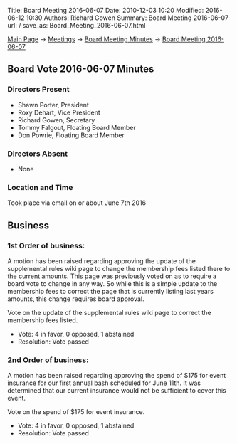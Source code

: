 Title: Board Meeting 2016-06-07
Date: 2010-12-03 10:20
Modified: 2016-06-12 10:30
Authors: Richard Gowen
Summary: Board Meeting 2016-06-07
url: /
save_as: Board_Meeting_2016-06-07.html

[Main Page](index.html) -\> [Meetings](Meetings.html)
-\> [Board Meeting Minutes](Board_Meeting_Minutes.html) -\> [Board Meeting 2016-06-07](Board_Meeting_2016-06-07.html)

Board Vote 2016-06-07 Minutes
-----------------------------

### Directors Present

-   Shawn Porter, President
-   Roxy Dehart, Vice President
-   Richard Gowen, Secretary
-   Tommy Falgout, Floating Board Member
-   Don Powrie, Floating Board Member

### Directors Absent

-   None

### Location and Time

Took place via email on or about June 7th 2016

Business
--------

### 1st Order of business:

A motion has been raised regarding approving the update of the
supplemental rules wiki page to change the membership fees listed there
to the current amounts. This page was previously voted on as to require
a board vote to change in any way. So while this is a simple update to
the membership fees to correct the page that is currently listing last
years amounts, this change requires board approval.

Vote on the update of the supplemental rules wiki page to correct the
membership fees listed.

-   Vote: 4 in favor, 0 opposed, 1 abstained
-   Resolution: Vote passed

### 2nd Order of business:

A motion has been raised regarding approving the spend of \$175 for
event insurance for our first annual bash scheduled for June 11th. It
was determined that our current insurance would not be sufficient to
cover this event.

Vote on the spend of \$175 for event insurance.

-   Vote: 4 in favor, 0 opposed, 1 abstained
-   Resolution: Vote passed

